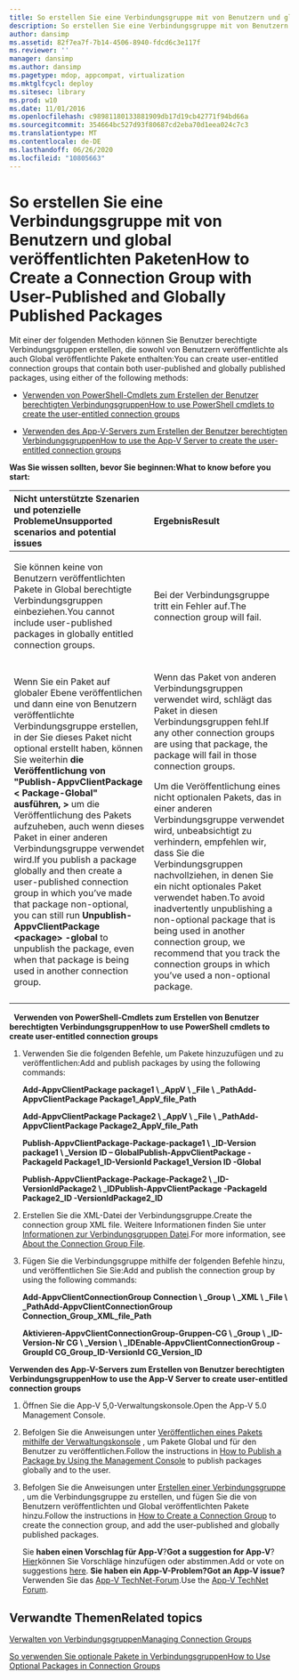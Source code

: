 ```yaml
---
title: So erstellen Sie eine Verbindungsgruppe mit von Benutzern und global veröffentlichten Paketen
description: So erstellen Sie eine Verbindungsgruppe mit von Benutzern und global veröffentlichten Paketen
author: dansimp
ms.assetid: 82f7ea7f-7b14-4506-8940-fdcd6c3e117f
ms.reviewer: ''
manager: dansimp
ms.author: dansimp
ms.pagetype: mdop, appcompat, virtualization
ms.mktglfcycl: deploy
ms.sitesec: library
ms.prod: w10
ms.date: 11/01/2016
ms.openlocfilehash: c98981180133881909db17d19cb42771f94bd66a
ms.sourcegitcommit: 354664bc527d93f80687cd2eba70d1eea024c7c3
ms.translationtype: MT
ms.contentlocale: de-DE
ms.lasthandoff: 06/26/2020
ms.locfileid: "10805663"
---
```

# <span data-ttu-id="a7730-103">So erstellen Sie eine Verbindungsgruppe mit von Benutzern und global veröffentlichten Paketen</span><span class="sxs-lookup"><span data-stu-id="a7730-103">How to Create a Connection Group with User-Published and Globally Published Packages</span></span>
<span data-ttu-id="a7730-104">Mit einer der folgenden Methoden können Sie Benutzer berechtigte Verbindungsgruppen erstellen, die sowohl von Benutzern veröffentlichte als auch Global veröffentlichte Pakete enthalten:</span><span class="sxs-lookup"><span data-stu-id="a7730-104">You can create user-entitled connection groups that contain both user-published and globally published packages, using either of the following methods:</span></span>

-   [<span data-ttu-id="a7730-105">Verwenden von PowerShell-Cmdlets zum Erstellen der Benutzer berechtigten Verbindungsgruppen</span><span class="sxs-lookup"><span data-stu-id="a7730-105">How to use PowerShell cmdlets to create the user-entitled connection groups</span></span>](#bkmk-posh-userentitled-cg)

-   [<span data-ttu-id="a7730-106">Verwenden des App-V-Servers zum Erstellen der Benutzer berechtigten Verbindungsgruppen</span><span class="sxs-lookup"><span data-stu-id="a7730-106">How to use the App-V Server to create the user-entitled connection groups</span></span>](#bkmk-appvserver-userentitled-cg)

**<span data-ttu-id="a7730-107">Was Sie wissen sollten, bevor Sie beginnen:</span><span class="sxs-lookup"><span data-stu-id="a7730-107">What to know before you start:</span></span>**

<table>
<colgroup>
<col width="50%" />
<col width="50%" />
</colgroup>
<thead>
<tr class="header">
<th align="left"><span data-ttu-id="a7730-108">Nicht unterstützte Szenarien und potenzielle Probleme</span><span class="sxs-lookup"><span data-stu-id="a7730-108">Unsupported scenarios and potential issues</span></span></th>
<th align="left"><span data-ttu-id="a7730-109">Ergebnis</span><span class="sxs-lookup"><span data-stu-id="a7730-109">Result</span></span></th>
</tr>
</thead>
<tbody>
<tr class="odd">
<td align="left"><p><span data-ttu-id="a7730-110">Sie können keine von Benutzern veröffentlichten Pakete in Global berechtigte Verbindungsgruppen einbeziehen.</span><span class="sxs-lookup"><span data-stu-id="a7730-110">You cannot include user-published packages in globally entitled connection groups.</span></span></p></td>
<td align="left"><p><span data-ttu-id="a7730-111">Bei der Verbindungsgruppe tritt ein Fehler auf.</span><span class="sxs-lookup"><span data-stu-id="a7730-111">The connection group will fail.</span></span></p></td>
</tr>
<tr class="even">
<td align="left"><p><span data-ttu-id="a7730-112">Wenn Sie ein Paket auf globaler Ebene veröffentlichen und dann eine von Benutzern veröffentlichte Verbindungsgruppe erstellen, in der Sie dieses Paket nicht optional erstellt haben, können Sie weiterhin <strong> die Veröffentlichung von "Publish-AppvClientPackage &lt; Package-Global" ausführen, &gt; </strong> um die Veröffentlichung des Pakets aufzuheben, auch wenn dieses Paket in einer anderen Verbindungsgruppe verwendet wird.</span><span class="sxs-lookup"><span data-stu-id="a7730-112">If you publish a package globally and then create a user-published connection group in which you’ve made that package non-optional, you can still run <strong>Unpublish-AppvClientPackage &lt;package&gt; -global</strong> to unpublish the package, even when that package is being used in another connection group.</span></span></p></td>
<td align="left"><p><span data-ttu-id="a7730-113">Wenn das Paket von anderen Verbindungsgruppen verwendet wird, schlägt das Paket in diesen Verbindungsgruppen fehl.</span><span class="sxs-lookup"><span data-stu-id="a7730-113">If any other connection groups are using that package, the package will fail in those connection groups.</span></span></p>
<p><span data-ttu-id="a7730-114">Um die Veröffentlichung eines nicht optionalen Pakets, das in einer anderen Verbindungsgruppe verwendet wird, unbeabsichtigt zu verhindern, empfehlen wir, dass Sie die Verbindungsgruppen nachvollziehen, in denen Sie ein nicht optionales Paket verwendet haben.</span><span class="sxs-lookup"><span data-stu-id="a7730-114">To avoid inadvertently unpublishing a non-optional package that is being used in another connection group, we recommend that you track the connection groups in which you’ve used a non-optional package.</span></span></p></td>
</tr>
</tbody>
</table>

 
<a href="" id="bkmk-posh-userentitled-cg"></a>**<span data-ttu-id="a7730-115">Verwenden von PowerShell-Cmdlets zum Erstellen von Benutzer berechtigten Verbindungsgruppen</span><span class="sxs-lookup"><span data-stu-id="a7730-115">How to use PowerShell cmdlets to create user-entitled connection groups</span></span>**

1.  <span data-ttu-id="a7730-116">Verwenden Sie die folgenden Befehle, um Pakete hinzuzufügen und zu veröffentlichen:</span><span class="sxs-lookup"><span data-stu-id="a7730-116">Add and publish packages by using the following commands:</span></span>

    **<span data-ttu-id="a7730-117">Add-AppvClientPackage package1 \ _AppV \ _File \ _Path</span><span class="sxs-lookup"><span data-stu-id="a7730-117">Add-AppvClientPackage Package1\_AppV\_file\_Path</span></span>**

    **<span data-ttu-id="a7730-118">Add-AppvClientPackage Package2 \ _AppV \ _File \ _Path</span><span class="sxs-lookup"><span data-stu-id="a7730-118">Add-AppvClientPackage Package2\_AppV\_file\_Path</span></span>**

    **<span data-ttu-id="a7730-119">Publish-AppvClientPackage-Package-package1 \ _ID-Version package1 \ _Version ID – Global</span><span class="sxs-lookup"><span data-stu-id="a7730-119">Publish-AppvClientPackage -PackageId Package1\_ID-VersionId Package1\_Version ID -Global</span></span>**

    **<span data-ttu-id="a7730-120">Publish-AppvClientPackage-Package-Package2 \ _ID-VersionIdPackage2 \ _ID</span><span class="sxs-lookup"><span data-stu-id="a7730-120">Publish-AppvClientPackage -PackageId Package2\_ID -VersionIdPackage2\_ID</span></span>**

2.  <span data-ttu-id="a7730-121">Erstellen Sie die XML-Datei der Verbindungsgruppe.</span><span class="sxs-lookup"><span data-stu-id="a7730-121">Create the connection group XML file.</span></span> <span data-ttu-id="a7730-122">Weitere Informationen finden Sie unter [Informationen zur Verbindungsgruppen Datei](about-the-connection-group-file.md).</span><span class="sxs-lookup"><span data-stu-id="a7730-122">For more information, see [About the Connection Group File](about-the-connection-group-file.md).</span></span>

3.  <span data-ttu-id="a7730-123">Fügen Sie die Verbindungsgruppe mithilfe der folgenden Befehle hinzu, und veröffentlichen Sie Sie:</span><span class="sxs-lookup"><span data-stu-id="a7730-123">Add and publish the connection group by using the following commands:</span></span>

    **<span data-ttu-id="a7730-124">Add-AppvClientConnectionGroup Connection \ _Group \ _XML \ _File \ _Path</span><span class="sxs-lookup"><span data-stu-id="a7730-124">Add-AppvClientConnectionGroup Connection\_Group\_XML\_file\_Path</span></span>**

    **<span data-ttu-id="a7730-125">Aktivieren-AppvClientConnectionGroup-Gruppen-CG \ _Group \ _ID-Version-Nr CG \ _Version \ _ID</span><span class="sxs-lookup"><span data-stu-id="a7730-125">Enable-AppvClientConnectionGroup -GroupId CG\_Group\_ID-VersionId CG\_Version\_ID</span></span>**

<a href="" id="bkmk-appvserver-userentitled-cg"></a>**<span data-ttu-id="a7730-126">Verwenden des App-V-Servers zum Erstellen von Benutzer berechtigten Verbindungsgruppen</span><span class="sxs-lookup"><span data-stu-id="a7730-126">How to use the App-V Server to create user-entitled connection groups</span></span>**

1.  <span data-ttu-id="a7730-127">Öffnen Sie die App-V 5,0-Verwaltungskonsole.</span><span class="sxs-lookup"><span data-stu-id="a7730-127">Open the App-V 5.0 Management Console.</span></span>

2.  <span data-ttu-id="a7730-128">Befolgen Sie die Anweisungen unter [Veröffentlichen eines Pakets mithilfe der Verwaltungskonsole](how-to-publish-a-package-by-using-the-management-console-50.md) , um Pakete Global und für den Benutzer zu veröffentlichen.</span><span class="sxs-lookup"><span data-stu-id="a7730-128">Follow the instructions in [How to Publish a Package by Using the Management Console](how-to-publish-a-package-by-using-the-management-console-50.md) to publish packages globally and to the user.</span></span>

3.  <span data-ttu-id="a7730-129">Befolgen Sie die Anweisungen unter [Erstellen einer Verbindungsgruppe](how-to-create-a-connection-group.md) , um die Verbindungsgruppe zu erstellen, und fügen Sie die von Benutzern veröffentlichten und Global veröffentlichten Pakete hinzu.</span><span class="sxs-lookup"><span data-stu-id="a7730-129">Follow the instructions in [How to Create a Connection Group](how-to-create-a-connection-group.md) to create the connection group, and add the user-published and globally published packages.</span></span>

    <span data-ttu-id="a7730-130">Sie **haben einen Vorschlag für App-V**?</span><span class="sxs-lookup"><span data-stu-id="a7730-130">**Got a suggestion for App-V**?</span></span> <span data-ttu-id="a7730-131">[Hier](http://appv.uservoice.com/forums/280448-microsoft-application-virtualization)können Sie Vorschläge hinzufügen oder abstimmen.</span><span class="sxs-lookup"><span data-stu-id="a7730-131">Add or vote on suggestions [here](http://appv.uservoice.com/forums/280448-microsoft-application-virtualization).</span></span> **<span data-ttu-id="a7730-132">Sie haben ein App-V-Problem?</span><span class="sxs-lookup"><span data-stu-id="a7730-132">Got an App-V issue?</span></span>** <span data-ttu-id="a7730-133">Verwenden Sie das [App-V TechNet-Forum](https://social.technet.microsoft.com/Forums/home?forum=mdopappv).</span><span class="sxs-lookup"><span data-stu-id="a7730-133">Use the [App-V TechNet Forum](https://social.technet.microsoft.com/Forums/home?forum=mdopappv).</span></span>

## <span data-ttu-id="a7730-134">Verwandte Themen</span><span class="sxs-lookup"><span data-stu-id="a7730-134">Related topics</span></span>


[<span data-ttu-id="a7730-135">Verwalten von Verbindungsgruppen</span><span class="sxs-lookup"><span data-stu-id="a7730-135">Managing Connection Groups</span></span>](managing-connection-groups.md)

[<span data-ttu-id="a7730-136">So verwenden Sie optionale Pakete in Verbindungsgruppen</span><span class="sxs-lookup"><span data-stu-id="a7730-136">How to Use Optional Packages in Connection Groups</span></span>](how-to-use-optional-packages-in-connection-groups.md)

 

 





